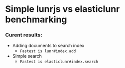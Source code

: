 # Simple lunrjs vs elasticlunr benchmarking

### Curent results:

- Adding documents to search index
  - `Fastest is lunr#index.add`
- Simple search
  - `Fastest is elasticlunr#index.search`
